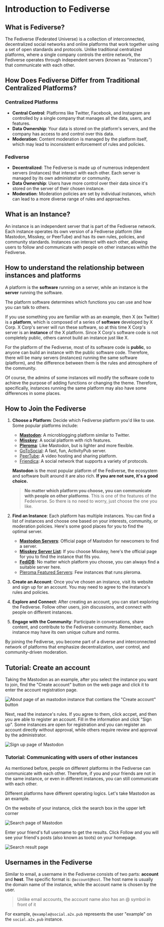# Introduction to Fediverse

## What is Fediverse?

The Fediverse (Federated Universe) is a collection of interconnected, decentralized social networks and online platforms that work together using a set of open standards and protocols. Unlike traditional centralized platforms, where a single company controls the entire network, the Fediverse operates through independent servers (known as "instances") that communicate with each other.

## How Does Fediverse Differ from Traditional Centralized Platforms?

### Centralized Platforms

-   **Central Control**: Platforms like Twitter, Facebook, and Instagram are controlled by a single company that manages all the data, users, and features.
-   **Data Ownership**: Your data is stored on the platform's servers, and the company has access to and control over this data.
-   **Moderation**: Content moderation is managed by the platform itself, which may lead to inconsistent enforcement of rules and policies.

### Fediverse

-   **Decentralized**: The Fediverse is made up of numerous independent servers (instances) that interact with each other. Each server is managed by its own administrator or community.
-   **Data Ownership**: Users have more control over their data since it's stored on the server of their chosen instance.
-   **Moderation**: Moderation policies are set by individual instances, which can lead to a more diverse range of rules and approaches.

## What is an Instance?

An instance is an independent server that is part of the Fediverse network. Each instance operates its own version of a Fediverse platform (like Mastodon, Misskey, or PeerTube) and has its own rules, policies, and community standards. Instances can interact with each other, allowing users to follow and communicate with people on other instances within the Fediverse.

## How to understand the relationship between instances and platforms

A platform is the **software** running on a server, while an instance is the **server** running the software.

The platform software determines which functions you can use and how you can talk to others.

If you use something you are familiar with as an example, then X (ex Twitter) is a **platform**, which is composed of a series of **software** developed by X Corp. X Corp's server will run these software, so at this time X Corp's server is an **instance** of the X platform. Since X Corp's software code is not completely public, others cannot build an instance just like X.

For the platform of the Fediverse, most of its software code is **public**, so anyone can build an instance with the public software code. Therefore, there will be many servers (instances) running the same software (platform), and the difference between them is the rules and atmosphere of the community.

Of course, the admins of some instances will modify the software code to achieve the purpose of adding functions or changing the theme. Therefore, specifically, instances running the same platform may also have some differences in some places.

## How to Join the Fediverse

1. **Choose a Platform**: Decide which Fediverse platform you'd like to use. Some popular platforms include:

    - **[Mastodon](https://joinmastodon.org/)**: A microblogging platform similar to Twitter.
    - **[Misskey](https://misskey-hub.net/)**: A social platform with rich features.
    - **[Pleroma](https://pleroma.social/)**: Like Mastodon, but is lighter and more flexible.
    - [GoToSocial](https://gotosocial.org/): A fast, fun, ActivityPub server.
    - [PeerTube](https://joinpeertube.org/): A video hosting and sharing platform.
    - [Friendica](https://friendi.ca/): A social network that supports a variety of protocols.

    **Mastodon** is the most popular platform of the Fediverse, the ecosystem and software built around it are also rich. **If you are not sure, it's a good choice.**

    > **No matter which platform you choose, you can communicate with people on other platforms**. This is one of the features of the Fedeiverse. So there is no need to worry, just choose the one you like.

2. **Find an Instance**: Each platform has multiple instances. You can find a list of instances and choose one based on your interests, community, or moderation policies. Here's some good places for you to find the optimal server.

    - **[Mastodon Servers](https://joinmastodon.org/servers)**: Official page of Mastodon for newcomers to find a server.
    - **[Misskey Server List](https://misskey-hub.net/en/servers/)**: If you choose Misskey, here's the official page for you to find the instance that fits you.
    - **[FediDB](https://fedidb.org/)**: No matter which platform you choose, you can always find a suitable server here.
    - [Pleroma Featured Servers](https://pleroma.social/#featured-instances): Few instances that runs pleroma.

3. **Create an Account**: Once you've chosen an instance, visit its website and sign up for an account. You may need to agree to the instance's rules and policies.

4. **Explore and Connect**: After creating an account, you can start exploring the Fediverse. Follow other users, join discussions, and connect with people on different instances.

5. **Engage with the Community**: Participate in conversations, share content, and contribute to the Fediverse community. Remember, each instance may have its own unique culture and norms.

By joining the Fediverse, you become part of a diverse and interconnected network of platforms that emphasize decentralization, user control, and community-driven moderation.

## Tutorial: Create an account

Taking the Mastodon as an example, after you select the instance you want to join, find the "Create account" button on the web page and click it to enter the account registration page.

![About page of an mastodon instance that contians the "Create account" button](/resources/manual-article/img/en-US/gotoregister.jpg)

Next, read the instance's rules. If you agree to them, click accpet, and then you are able to register an account. Fill in the information and click "Sign up". Some instances are open for registration and you can register an account directly without approval, while others require review and approval by the administrator.

![Sign up page of Mastodon](/resources/manual-article/img/en-US/register.png)

### Tutorial: Communicating with users of other instances

As mentioned before, people on different platforms in the Fediverse can communicate with each other. Therefore, if you and your friends are not in the same instance, or even in different instances, you can still communicate with each other.

Different platforms have different operating logics. Let's take Mastodon as an example.

On the website of your instance, click the search box in the upper left corner

![Search page of Mastodon](/resources/manual-article/img/en-US/search-empty.png)

Enter your friend's full username to get the results. Click Follow and you will see your friend's posts (also known as toots) on your homepage.

![Search result page](/resources/manual-article/img/en-US/search-result.png)

## Usernames in the Fediverse

Similar to email, a username in the Fediverse consists of two parts: **account** and **host**. The specific format is: `@account@host`. The host name is usually the domain name of the instance, while the account name is chosen by the user.

> Unlike email accounts, the account name also has an @ symbol in front of it

For example, `@example@social.a2x.pub` represents the user "example" on the `social.a2x.pub` instance.

